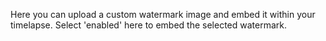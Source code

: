 Here you can upload a custom watermark image and embed it within your timelapse.  Select 'enabled' here to embed the selected watermark.

